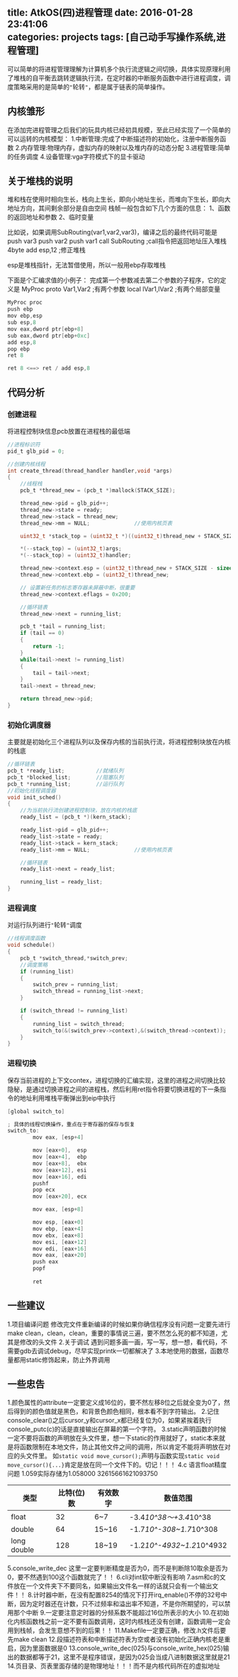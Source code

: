 title: AtkOS(四)进程管理
date: 2016-01-28 23:41:06  
categories: projects
tags: [自己动手写操作系统,进程管理]
---

可以简单的将进程管理理解为计算机多个执行流逻辑之间切换，具体实现原理利用了堆栈的自平衡去跳转逻辑执行流，在定时器的中断服务函数中进行进程调度，调度策略采用的是简单的`"`轮转`"`，都是属于链表的简单操作。

<!--more-->

## 内核雏形
在添加完进程管理之后我们的玩具内核已经初具规模，至此已经实现了一个简单的可以运转的内核模型：
1.中断管理:完成了中断描述符的初始化，注册中断服务函数
2.内存管理:物理内存，虚拟内存的映射以及堆内存的动态分配
3.进程管理:简单的任务调度
4.设备管理:vga字符模式下的显卡驱动
## 关于堆栈的说明
堆和栈在使用时相向生长，栈向上生长，即向小地址生长，而堆向下生长，即向大地址方向，其间剩余部分是自由空间
栈帧一般包含如下几个方面的信息：
1、函数的返回地址和参数
2、临时变量

比如说，如果调用SubRouting(var1,var2,var3)，编译之后的最终代码可能是
push var3
push var2
push var1
call SubRouting         ;call指令把返回地址压入堆栈 4byte
add esp,12              ;修正堆栈

esp是堆栈指针，无法暂借使用，所以一般用ebp存取堆栈

下面是个汇编求值的小例子：
完成第一个参数减去第二个参数的子程序，它的定义是
MyProc proto Var1,Var2  ;有两个参数
local lVar1,lVar2       ;有两个局部变量
```c
MyProc proc
push ebp
mov ebp,esp
sub esp,8
mov eax,dword ptr[ebp+8]
sub eax,dword ptr[ebp+0xc]
add esp,8
pop ebp
ret 8

ret 8 <==> ret / add esp,8
```
## 代码分析
### 创建进程
将进程控制块信息pcb放置在进程栈的最低端
```c
//进程标识符
pid_t glb_pid = 0;

//创建内核线程
int create_thread(thread_handler handler,void *args)
{
    //线程栈
    pcb_t *thread_new = (pcb_t *)mallock(STACK_SIZE);   

    thread_new->pid = glb_pid++;
    thread_new->state = ready;
    thread_new->stack = thread_new;
    thread_new->mm = NULL;              //使用内核页表

    uint32_t *stack_top = (uint32_t *)((uint32_t)thread_new + STACK_SIZE);

    *(--stack_top) = (uint32_t)args;
    *(--stack_top) = (uint32_t)handler;

    thread_new->context.esp = (uint32_t)thread_new + STACK_SIZE - sizeof(uint32_t) * 2;
    thread_new->context.ebp = (uint32_t)thread_new;

    // 设置新任务的标志寄存器未屏蔽中断，很重要
    thread_new->context.eflags = 0x200;

    //循环链表
    thread_new->next = running_list;

    pcb_t *tail = running_list;
    if (tail == 0)
    {
        return -1;
    }
    while(tail->next != running_list)
    {
        tail = tail->next;
    }
    tail->next = thread_new;

    return thread_new->pid;
}
```
### 初始化调度器
主要就是初始化三个进程队列以及保存内核的当前执行流，将进程控制块放在内核的栈底
```c
//循环链表
pcb_t *ready_list;          //就绪队列
pcb_t *blocked_list;        //阻塞队列
pcb_t *running_list;        //运行队列
//初始化线程调度器
void init_sched()
{
    //为当前执行流创建进程控制块，放在内核的栈底
    ready_list = (pcb_t *)(kern_stack);

    ready_list->pid = glb_pid++;
    ready_list->state = ready;
    ready_list->stack = kern_stack;
    ready_list->mm = NULL;              //使用内核页表

    //循环链表
    ready_list->next = ready_list;

    running_list = ready_list;
}
```
### 进程调度
对运行队列进行`"`轮转`"`调度
```c
//线程调度函数
void schedule()
{
    pcb_t *switch_thread,*switch_prev;
    //调度策略
    if (running_list)
    {
        switch_prev = running_list;
        switch_thread = running_list->next;
    }

    if (switch_thread != running_list)
    {
        running_list = switch_thread;
        switch_to(&(switch_prev->context),&(switch_thread->context));
    }
}
```
### 进程切换
保存当前进程的上下文contex，进程切换的汇编实现，这里的进程之间切换比较隐秘，是通过切换进程之间的进程栈，然后利用ret指令将要切换进程的下一条指令的地址利用堆栈平衡弹出到eip中执行
```c
[global switch_to]

; 具体的线程切换操作，重点在于寄存器的保存与恢复
switch_to:
        mov eax, [esp+4]

        mov [eax+0],  esp
        mov [eax+4],  ebp
        mov [eax+8],  ebx
        mov [eax+12], esi
        mov [eax+16], edi
        pushf
        pop ecx
        mov [eax+20], ecx

        mov eax, [esp+8]

        mov esp, [eax+0]
        mov ebp, [eax+4]
        mov ebx, [eax+8]
        mov esi, [eax+12]
        mov edi, [eax+16]
        mov eax, [eax+20]
        push eax
        popf
    
        ret
```
## 一些建议
1.项目编译问题
修改完文件重新编译的时候如果你确信程序没有问题一定要先进行make clean，clean，clean，重要的事情说三遍，要不然怎么死的都不知道，尤其是修改的头文件
2.关于调试
遇到问题多画一画，写一写，想一想，看代码，不需要gdb去调试debug，尽早实现printk一切都解决了
3.本地使用的数据，函数尽量都用static修饰起来，防止外界调用

## 一些忠告
1.颜色属性的attribute一定要定义成16位的，要不然左移8位之后就全变为0了，然后得到的颜色值就是黑色，和背景色颜色相同，根本看不到字符输出。
2.记住console_clear()之后cursor_y和cursor_x都已经复位为0，如果紧挨着执行console_putc(c)的话是直接输出在屏幕的第一个字符。
3.static声明函数的时候一定不要将函数的声明放在头文件里，想一下static的作用就好了，static本来就是将函数限制在本地文件，防止其他文件之间的调用，所以肯定不能将声明放在对应的头文件里。
如`static void move_cursor();`声明与函数实现`static void move_cursor(){...}`肯定是放在同一个文件下的。切记！！！
4.c 语言float精度问题
1.059实际存储为1.058000 32615661621093750

| 类型         | 比特(位)数    |  有效数字   | 数值范围 |
| --------    | -----        | ----       | ----    |
| float       | 32           |  6~7       |  -3.4*10^38～+3.4*10^38  |
| double      | 64           |  15~16     | -1.7*10^-308~1.7*10^308  |
| long double | 128         |  18~19     | -1.2*10^-4932~1.2*10^4932|
5.console_write_dec
这里一定要判断精度是否为0，而不是判断除10取余是否为0，要不然遇到100这个函数就完了！！
6.cli对int软中断没有影响
7.asm和c的文件放在一个文件夹下不要同名，如果输出文件名一样的话就只会有一个输出文件！！
8.计时器中断，在没有配置8254的情况下打开irq_enable()不停的32号中断，因为定时器还在计数，只不过频率和溢出率不知道，不是你所期望的，可以禁用那个中断
9.一定要注意定时器的分频系数不能超过16位所表示的大小
10.在初始化内核函数栈之前一定不要有函数调用，这时内核栈还没有创建，函数调用一定会用到栈帧，会发生意想不到的后果！！
11.Makefile一定要正确，修改.h文件后要先make clean
12.段描述符表和中断描述符表为空或者没有初始化正确内核老是重启，因为里面数据是0
13.console_write_dec(025)与console_write_hex(025)输出的数据都等于21，这里不是程序错误，是因为025会当成八进制数据这里就是21
14.页目录、页表里面存储的是物理地址！！！而不是内核代码所在的虚拟地址
